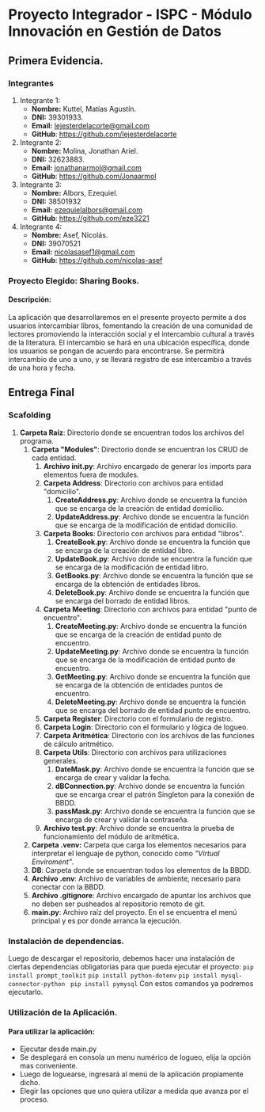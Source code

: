 # Proyecto Integrador - ISPC - Módulo Innovación en Gestión de Datos

## Primera Evidencia.

### Integrantes
1. Integrante 1:
	- **Nombre:** Kuttel, Matías Agustín.
	- **DNI:** 39301933.
	- **Email:** lejesterdelacorte@gmail.com
	- **GitHub**: https://github.com/lejesterdelacorte
2. Integrante 2:
	- **Nombre:** Molina, Jonathan Ariel.
	- **DNI:** 32623883.
	- **Email:** jonathanarmol@gmail.com
	- **GitHub**: https://github.com/Jonaarmol
3. Integrante 3:
	- **Nombre:** Albors, Ezequiel.
	- **DNI:** 38501932
	- **Email:** ezequielalbors@gmail.com
	- **GitHub**:  https://github.com/eze3221
5. Integrante 4:
	- **Nombre:** Asef, Nicolás.
	- **DNI:** 39070521
	- **Email:** nicolasasef1@gmail.com
	- **GitHub**: https://github.com/nicolas-asef
### Proyecto Elegido: Sharing Books.
#### Descripción:
La aplicación que desarrollaremos en el presente proyecto permite a dos usuarios intercambiar libros, fomentando la creación de una comunidad de lectores promoviendo la interacción social y el intercambio cultural a través de la literatura.
El intercambio se hará en una ubicación específica, donde los usuarios se pongan de acuerdo para encontrarse. Se permitirá intercambio de uno a uno, y se llevará registro de ese intercambio a través de una hora y fecha. 

## Entrega Final

### Scafolding

1. **Carpeta Raíz**: Directorio donde se encuentran todos los archivos del programa.
	1. **Carpeta "Modules"**: Directorio donde se encuentran los CRUD de cada entidad.
		1. **Archivo __init__.py**: Archivo encargado de generar los imports para elementos fuera de modules.
		2. **Carpeta Address**: Directorio con archivos para entidad "domicilio".
			1. **CreateAddress.py**: Archivo donde se encuentra la función que se encarga de la creación de entidad domicilio.
			2. **UpdateAddress.py**: Archivo donde se encuentra la función que se encarga de la modificación de entidad domicilio.
		3. **Carpeta Books**: Directorio con archivos para entidad "libros".
			1. **CreateBook.py**: Archivo donde se encuentra la función que se encarga de la creación de entidad libro.
			2. **UpdateBook.py**: Archivo donde se encuentra la función que se encarga de la modificación de entidad libro.
			3. **GetBooks.py**: Archivo donde se encuentra la función que se encarga de la obtención de entidades libros.
			4. **DeleteBook.py**: Archivo donde se encuentra la función que se encarga del borrado de entidad libros.
		4. **Carpeta Meeting**: Directorio con archivos para entidad "punto de encuentro".
			1. **CreateMeeting.py**: Archivo donde se encuentra la función que se encarga de la creación de entidad punto de encuentro.
			2. **UpdateMeeting.py**: Archivo donde se encuentra la función que se encarga de la modificación de entidad punto de encuentro.
			3. **GetMeeting.py**: Archivo donde se encuentra la función que se encarga de la obtención de entidades puntos de encuentro.
			4. **DeleteMeeting.py**: Archivo donde se encuentra la función que se encarga del borrado de entidad punto de encuentro.
		5. **Carpeta Register**: Directorio con el formulario de registro.
		6. **Carpeta Login**: Directorio con el formulario y lógica de logueo.
		7. **Carpeta Aritmética**: Directorio con los archivos de las funciones de cálculo aritmético.
		9. **Carpeta Utils**: Directorio con archivos para utilizaciones generales.
			1. **DateMask.py**: Archivo donde se encuentra la función que se encarga de crear y validar la fecha.
			2. **dBConnection.py**: Archivo donde se encuentra la función que se encarga crear el patrón Singleton para la conexión de BBDD.
			3. **passMask.py**: Archivo donde se encuentra la función que se encarga de crear y validar la contraseña.
		10. **Archivo test.py**: Archivo donde se encuentra la prueba de funcionamiento del módulo de aritmética.
	2. **Carpeta .venv:** Carpeta que carga los elementos necesarios para interpretar el lenguaje de python, conocido como *"Virtual Enviroment"*.
	3. **DB**: Carpeta donde se encuentran todos los elementos de la BBDD.
	4. **Archivo .env**: Archivo de variables de ambiente, necesario para conectar con la BBDD.
	5. **Archivo .gitignore**: Archivo encargado de apuntar los archivos que no deben ser pusheados al repositorio remoto de git.
	6. **main.py**: Archivo raíz del proyecto. En el se encuentra el menú principal y es por donde arranca la ejecución.
### Instalación de dependencias.

Luego de descargar el repositorio, debemos hacer una instalación de ciertas dependencias obligatorias para que pueda ejecutar el proyecto:
	 ` pip install prompt_toolkit `
	 ` pip install python-dotenv ` 
	 ` pip install mysql-connector-python `
	 ` pip install pymysql`
Con estos comandos ya podremos ejecutarlo.

### Utilización de la Aplicación.

#### Para utilizar la aplicación: 
- Ejecutar desde main.py
- Se desplegará en consola un menu numérico de logueo, elija la opción mas conveniente.
- Luego de loguearse, ingresará al menú de la aplicación propiamente dicho.
- Elegir las opciones que uno quiera utilizar a medida que avanza por el proceso.
